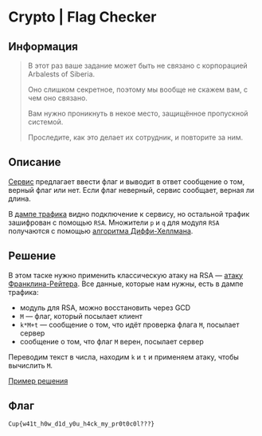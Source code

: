 # Crypto | Flag Checker

## Информация

> В этот раз ваше задание может быть не связано с корпорацией Arbalests of Siberia. 
> 
> Оно слишком секретное, поэтому мы вообще не скажем вам, с чем оно связано.
> 
> Вам нужно проникнуть в некое место, защищённое пропускной системой.
> 
> Проследите, как это делает их сотрудник, и повторите за ним.


## Описание

[Сервис](service/server.py) предлагает ввести флаг и выводит в ответ сообщение о том, верный флаг или нет. Если флаг неверный, сервис сообщает, верная ли длина. 

В [дампе трафика](static/dump.pcap) видно подключение к сервису, но остальной трафик зашифрован с помощью `RSA`. Множители `p` и `q` для модуля `RSA` получаются с помощью [алгоритма Диффи-Хеллмана](https://ru.wikipedia.org/wiki/Протокол_Диффи_—_Хеллмана). 


## Решение

В этом таске нужно применить классическую атаку на RSA — [атаку Франклина-Рейтера](https://ru.wikipedia.org/wiki/Криптоанализ_RSA#Атака_Франклина-Рейтера). Все данные, которые нам нужны, есть в дампе трафика:

- модуль для RSA, можно восстановить через GCD
- `M` — флаг, который посылает клиент
- `k*M+t` — сообщение о том, что идёт проверка флага `M`, посылает сервер
- сообщение о том, что флаг `M` верен, посылает сервер

Переводим текст в числа, находим `k` и `t` и применяем атаку, чтобы вычислить `M`.

[Пример решения](exploit.sage)


## Флаг

`Cup{w41t_h0w_d1d_y0u_h4ck_my_pr0t0c0l???}`
